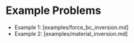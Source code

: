 # Example Problems

- Example 1: [examples/force_bc_inversion.md]
- Example 2: [examples/material_inversion.md]
